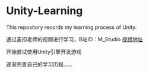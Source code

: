# Unity-Learning
This repository records my learning process of Unity.

通过麦扣老师的视频进行学习，B站ID：M_Studio [视频地址]([M_Studio的个人空间_哔哩哔哩_Bilibili](https://space.bilibili.com/370283072/channel/detail?cid=85776&ctype=0))

开始尝试使用Unity引擎开发游戏

逐渐完善自己的学习历程......

